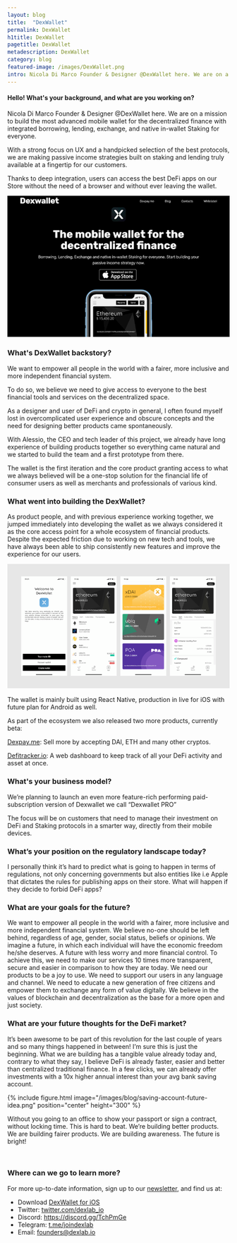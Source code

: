 ```yaml
---
layout: blog
title:  "DexWallet"
permalink: DexWallet
h1title: DexWallet
pagetitle: DexWallet   
metadescription: DexWallet
category: blog
featured-image: /images/DexWallet.png
intro: Nicola Di Marco Founder & Designer @DexWallet here. We are on a mission to build the most advanced mobile wallet for the decentralized finance with integrated borrowing, lending, exchange, and native in-wallet Staking for everyone.
---
```

#### Hello! What's your background, and what are you working on?

Nicola Di Marco Founder & Designer @DexWallet here. We are on a mission to build the most advanced mobile wallet for the decentralized finance with integrated borrowing, lending, exchange, and native in-wallet Staking for everyone.

With a strong focus on UX and a handpicked selection of the best protocols, we are making passive income strategies built on staking and lending truly available at a fingertip for our customers.

Thanks to deep integration, users can access the best DeFi apps on our Store without the need of a browser and without ever leaving the wallet.

![](/images/blog/dexwallet-website.png)


### What's DexWallet backstory?

We want to empower all people in the world with a fairer, more inclusive and more independent financial system.

To do so, we believe we need to give access to everyone to the best financial tools and services on the decentralized space.

As a designer and user of DeFi and crypto in general, I often found myself lost in overcomplicated user experience and obscure concepts and the need for designing better products came spontaneously.

With Alessio, the CEO and tech leader of this project, we already have long experience of building products together so everything came natural and we started to build the team and a first prototype from there.

The wallet is the first iteration and the core product granting access to what we always believed will be a one-stop solution for the financial life of consumer users as well as merchants and professionals of various kind.

### What went into building the DexWallet?

As product people, and with previous experience working together, we jumped immediately into developing the wallet as we always considered it as the core access point for a whole ecosystem of financial products. Despite the expected friction due to working on new tech and tools, we have always been able to ship consistently new features and improve the experience for our users.

![](/images/blog/wallet-today.png)

The wallet is mainly built using React Native, production in live for iOS with future plan for Android as well.

As part of the ecosystem we also released two more products, currently beta:

[Dexpay.me](https://dexpay.me/): Sell more by accepting DAI, ETH and many other cryptos.

[Defitracker.io](https://defitracker.io/): A web dashboard to keep track of all your DeFi activity and asset at once.

### What's your business model?

We’re planning to launch an even more feature-rich performing paid-subscription version of Dexwallet we call “Dexwallet PRO”

The focus will be on customers that need to manage their investment on DeFi and Staking protocols in a smarter way, directly from their mobile devices.

### What’s your position on the regulatory landscape today?

I personally think it’s hard to predict what is going to happen in terms of regulations, not only concerning governments but also entities like i.e Apple that dictates the rules for publishing apps on their store. What will happen if they decide to forbid DeFi apps?
### What are your goals for the future?

We want to empower all people in the world with a fairer, more inclusive and more independent financial system. We believe no-one should be left behind, regardless of age, gender, social status, beliefs or opinions. We imagine a future, in which each individual will have the economic freedom he/she deserves. A future with less worry and more financial control. To achieve this, we need to make our services 10 times more transparent, secure and easier in comparison to how they are today. We need our products to be a joy to use. We need to support our users in any language and channel. We need to educate a new generation of free citizens and empower them to exchange any form of value digitally. We believe in the values of blockchain and decentralization as the base for a more open and just society.
### What are your future thoughts for the DeFi market?

It’s been awesome to be part of this revolution for the last couple of years and so many things happened in between! I’m sure this is just the beginning. What we are building has a tangible value already today and, contrary to what they say, I believe DeFi is already faster, easier and better than centralized traditional finance. In a few clicks, we can already offer investments with a 10x higher annual interest than your avg bank saving account.

{% include figure.html image="/images/blog/saving-account-future-idea.png" position="center" height="300" %}

Without you going to an office to show your passport or sign a contract, without locking time. This is hard to beat. We’re building better products. We are building fairer products. We are building awareness. The future is bright!

<br>

### Where can we go to learn more?

For more up-to-date information, sign up to our [newsletter](https://www.dexlab.io/#newsletter), and find us at:

- Download [DexWallet for iOS](https://itunes.apple.com/us/app/dexwallet/id1434816150?ls=1&mt=8)
- Twitter: [twitter.com/dexlab_io](https://twitter.com/dexlab_io)
- Discord: https://discord.gg/TchPmGe
- Telegram: [t.me/joindexlab](https://t.me/joindexlab)
- Email: founders@dexlab.io

